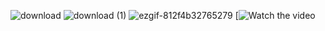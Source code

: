 ![download](https://github.com/user-attachments/assets/1d755244-f642-47ee-bd70-26b67c723a0a)
![download (1)](https://github.com/user-attachments/assets/f7da389d-40d9-4a7c-848b-61614bbe083c)
![ezgif-812f4b32765279](https://github.com/user-attachments/assets/64ed5f66-16a6-4df6-8cff-91c699fed975)
[![Watch the video](https://www.playbook.com/bvishnu78/drop)
